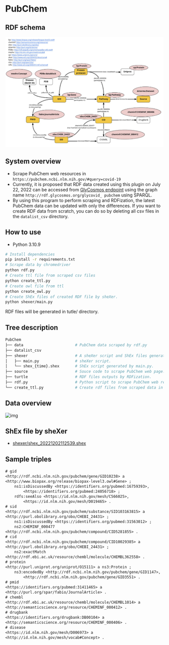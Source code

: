 # PubChem
## RDF schema
![RDF schema](img/schema.png)

## System overview
- Scrape PubChem web resources in `https://pubchem.ncbi.nlm.nih.gov/#query=covid-19`
- Currently, it is proposed that RDF data created using this plugin on July 22, 2022 can be accessed from [GlyCosmos endpoint](https://ts.glycosmos.org/sparql) using the graph name `http://rdf.glycosmos.org/glycovid_ pubchem` using SPARQL.
- By using this program to perform scraping and RDFization, the latest PubChem data can be updated with only the differences. If you want to create RDF data from scratch, you can do so by deleting all csv files in the `datalist_csv` directory.

## How to use
- Python 3.10.9
``` bash
# Install dependencies
pip install -r requirements.txt
# Scrape data by chromedriver
python rdf.py
# Create ttl file from scraped csv files
python create_ttl.py
# Create owl file from ttl
python create_owl.py
# Create ShEx files of created RDF file by sheXer.
python shexer/main.py
```
RDF files will be generated in tutle/ directory.

## Tree description
``` bash
PubChem
├── data                       # PubChem data scraped by rdf.py
├── datalist_csv               
├── shexer                     # A sheXer script and ShEx files generated by sheXer to validate RDF data.
│   ├── main.py                # sheXer script.
│   └── shex_{time}.shex       # ShEx script generated by main.py.
├── source                     # Souce code to scrape PubChem web page.
├── turtle                     # RDF files outputs by RDFization.
├── rdf.py                     # Python script to scrape PubChem web resources.
└── create_ttl.py              # Create rdf files from scraped data in data/ directroy.
```

## Data overview
![img](img/sample_sparql.png)

## ShEx file by sheXer
- [shexer/shex_20221202112539.shex](shexer/shex_20221202112539.shex)

## Sample triples
``` ttl
# gid
<http://rdf.ncbi.nlm.nih.gov/pubchem/gene/GID10238> a <http://www.biopax.org/release/biopax-level3.owl#Gene> ;
    ns1:isDiscussedBy <https://identifiers.org/pubmed:16759393>,
        <https://identifiers.org/pubmed:24056718> ;
    rdfs:seeAlso <https://id.nlm.nih.gov/mesh/C566025>,
        <https://id.nlm.nih.gov/mesh/D019465> .
# sid
<http://rdf.ncbi.nlm.nih.gov/pubchem/substance/SID103163815> a <http://purl.obolibrary.org/obo/CHEBI_24431> ;
    ns1:isDiscussedBy <https://identifiers.org/pubmed:31563012> ;
    ns2:CHEMINF_000477 <http://rdf.ncbi.nlm.nih.gov/pubchem/compound/CID5281855> .
# cid
<http://rdf.ncbi.nlm.nih.gov/pubchem/compound/CID10029385> a <http://purl.obolibrary.org/obo/CHEBI_24431> ;
    ns2:exactMatch <http://rdf.ebi.ac.uk/resource/chembl/molecule/CHEMBL362558> .
# protein
<http://purl.uniprot.org/uniprot/O15111> a ns3:Protein ;
    ns3:encodedBy <http://rdf.ncbi.nlm.nih.gov/pubchem/gene/GID1147>,
        <http://rdf.ncbi.nlm.nih.gov/pubchem/gene/GID3551> .
# pmid
<https://identifiers.org/pubmed:31411465> a <http://purl.org/spar/fabio/JournalArticle> .
# chembl
<http://rdf.ebi.ac.uk/resource/chembl/molecule/CHEMBL1014> a <http://semanticscience.org/resource/CHEMINF_000412> .
# drugbank
<https://identifiers.org/drugbank:DB00104> a <http://semanticscience.org/resource/CHEMINF_000406> .
# disease
<https://id.nlm.nih.gov/mesh/D006973> a <http://id.nlm.nih.gov/mesh/vocab#Concept> .
```
